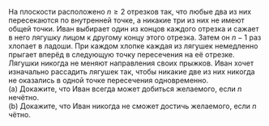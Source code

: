 На плоскости расположено $n \geq 2$ отрезков так, что любые два из них пересекаются по внутренней точке, а никакие три из них не имеют общей точки. Иван выбирает один из концов каждого отрезка и сажает в него лягушку лицом к другому концу этого отрезка.
Затем он $n - 1$ раз хлопает в ладоши. При каждом хлопке каждая из лягушек немедленно прыгает вперёд в следующую точку пересечения на её отрезке. Лягушки никогда не меняют направления своих прыжков. Иван хочет изначально рассадить лягушек так, чтобы никакие
две из них никогда не оказались в одной точке пересечения одновременно.
<br>
(a) Докажите, что Иван всегда может добиться желаемого, если $n$ нечётно.
<br>
(b) Докажите, что Иван никогда не сможет достичь желаемого, если $n$ чётно.